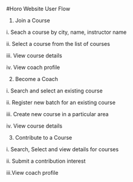 #Horo Website User Flow

1. Join a Course

  i. Seach a course by city, name, instructor name
  
  ii. Select a course from the list of courses
  
  iii. View course details
  
  iv. View coach profile
  
2. Become a Coach

  i. Search and select an existing course
  
  ii. Register new batch for an existing course
  
  iii. Create new course in a particular area
  
  iv. View course details
  
3. Contribute to a Course

  i. Search, Select and view details for courses 
  
  ii. Submit a contribution interest
  
  iii.View coach profile
